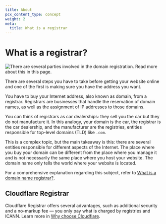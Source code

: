 ```yaml
---
title: About
pcx_content_type: concept
weight: 2
meta:
  title: What is a registrar
---
```


# What is a registrar?

![There are several parties involved in the domain registration. Read more about this in this page.](/registrar/static/domain-registry-process.png)

There are several steps you have to take before getting your website online and one of the first is making sure you have the address you want.

You have to buy your Internet address, also known as domain, from a registrar. Registrars are businesses that handle the reservation of domain names, as well as the assignment of IP addresses to those domains.

You can think of registrars as car dealerships: they sell you the car but they do not manufacture it. In this analogy, your domain is the car, the registrar is the car dealership, and the manufacturer are the registries, entities responsible for top-level domains (TLD) like `.com`.

This is a complex topic, but the main takeaway is this: there are several entities responsible for different aspects of the Internet. The place where you buy your domain can be different from the place where you manage it and is not necessarily the same place where you host your website. The domain name only tells the world where your website is located.

For a comprehensive explanation regarding this subject, refer to [What is a domain name registrar?](https://www.cloudflare.com/learning/dns/glossary/what-is-a-domain-name-registrar/).

## Cloudflare Registrar

Cloudflare Registrar offers several advantages, such as additional security and a no-markup fee — you only pay what is charged by registries and ICANN. Learn more in [Why choose Cloudflare](/registrar/why-choose-cloudflare/).
